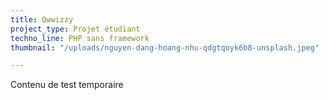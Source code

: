 ```yaml
---
title: Qwwizzy
project_type: Projet étudiant
techno_line: PHP sans framework
thumbnail: "/uploads/nguyen-dang-hoang-nhu-qdgtqoyk6b8-unsplash.jpeg"

---
```

Contenu de test temporaire